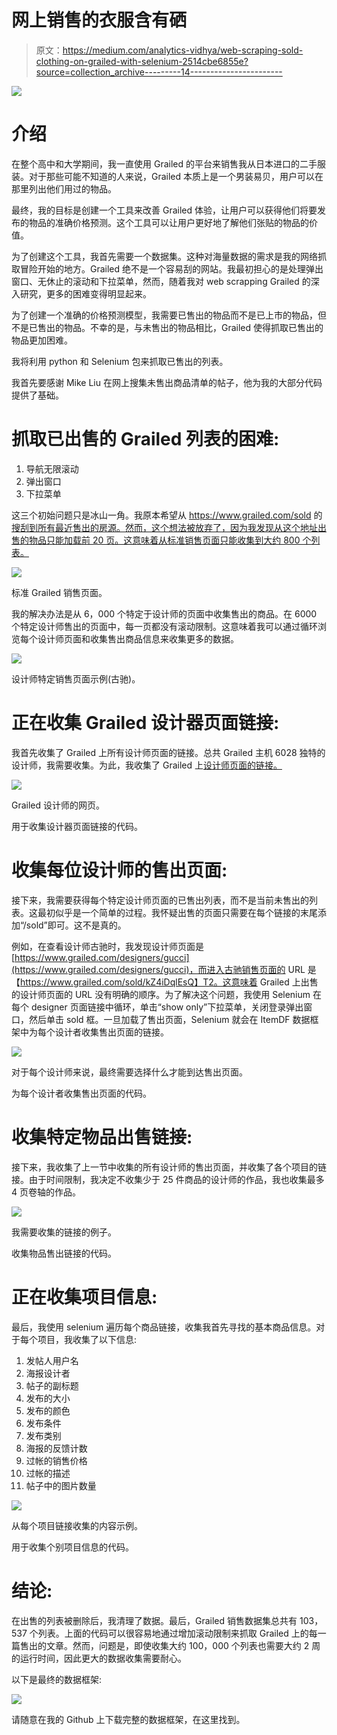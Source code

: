 # 网上销售的衣服含有硒

> 原文：<https://medium.com/analytics-vidhya/web-scraping-sold-clothing-on-grailed-with-selenium-2514cbe6855e?source=collection_archive---------14----------------------->

![](img/81b03a5ed069836dbca391c1d2c5f469.png)

# 介绍

在整个高中和大学期间，我一直使用 Grailed 的平台来销售我从日本进口的二手服装。对于那些可能不知道的人来说，Grailed 本质上是一个男装易贝，用户可以在那里列出他们用过的物品。

最终，我的目标是创建一个工具来改善 Grailed 体验，让用户可以获得他们将要发布的物品的准确价格预测。这个工具可以让用户更好地了解他们张贴的物品的价值。

为了创建这个工具，我首先需要一个数据集。这种对海量数据的需求是我的网络抓取冒险开始的地方。Grailed 绝不是一个容易刮的网站。我最初担心的是处理弹出窗口、无休止的滚动和下拉菜单，然而，随着我对 web scrapping Grailed 的深入研究，更多的困难变得明显起来。

为了创建一个准确的价格预测模型，我需要已售出的物品而不是已上市的物品，但不是已售出的物品。不幸的是，与未售出的物品相比，Grailed 使得抓取已售出的物品更加困难。

我将利用 python 和 Selenium 包来抓取已售出的列表。

我首先要感谢 Mike Liu 在网上搜集未售出商品清单的帖子，他为我的大部分代码提供了基础。

# 抓取已出售的 Grailed 列表的困难:

1.  导航无限滚动
2.  弹出窗口
3.  下拉菜单

这三个初始问题只是冰山一角。我原本希望从 https://www.grailed.com/sold 的[搜刮到所有最近售出的房源。然而，这个想法被放弃了，因为我发现从这个地址出售的物品只能加载前 20 页。这意味着从标准销售页面只能收集到大约 800 个列表。](https://www.grailed.com/sold)

![](img/46f4fde0a0fc941e32cdcc892da02203.png)

标准 Grailed 销售页面。

我的解决办法是从 6，000 个特定于设计师的页面中收集售出的商品。在 6000 个特定设计师售出的页面中，每一页都没有滚动限制。这意味着我可以通过循环浏览每个设计师页面和收集售出商品信息来收集更多的数据。

![](img/05a63a3cd7a92feac2e9ef59f182c232.png)

设计师特定销售页面示例(古驰)。

# 正在收集 Grailed 设计器页面链接:

我首先收集了 Grailed 上所有设计师页面的链接。总共 Grailed 主机 6028 独特的设计师，我需要收集。为此，我收集了 Grailed 上[设计师页面的链接。](https://www.grailed.com/designers)

![](img/9c24764eaf4733e591786de497568f1b.png)

Grailed 设计师的网页。

用于收集设计器页面链接的代码。

# 收集每位设计师的售出页面:

接下来，我需要获得每个特定设计师页面的已售出列表，而不是当前未售出的列表。这最初似乎是一个简单的过程。我怀疑出售的页面只需要在每个链接的末尾添加“/sold”即可。这不是真的。

例如，在查看设计师古驰时，我发现设计师页面是[https://www.grailed.com/designers/gucci](https://www.grailed.com/designers/gucci)，而进入古驰销售页面的 URL 是【https://www.grailed.com/sold/kZ4iDqlEsQ】T2。这意味着 Grailed 上出售的设计师页面的 URL 没有明确的顺序。为了解决这个问题，我使用 Selenium 在每个 designer 页面链接中循环，单击“show only”下拉菜单，关闭登录弹出窗口，然后单击 sold 框。一旦加载了售出页面，Selenium 就会在 ItemDF 数据框架中为每个设计者收集售出页面的链接。

![](img/da76dc7f1d1bae33cc45af38aab3ba5f.png)

对于每个设计师来说，最终需要选择什么才能到达售出页面。

为每个设计者收集售出页面的代码。

# 收集特定物品出售链接:

接下来，我收集了上一节中收集的所有设计师的售出页面，并收集了各个项目的链接。由于时间限制，我决定不收集少于 25 件商品的设计师的作品，我也收集最多 4 页卷轴的作品。

![](img/24b46afe85c7ad3fc73b9283c7e7041b.png)

我需要收集的链接的例子。

收集物品售出链接的代码。

# 正在收集项目信息:

最后，我使用 selenium 遍历每个商品链接，收集我首先寻找的基本商品信息。对于每个项目，我收集了以下信息:

1.  发帖人用户名
2.  海报设计者
3.  帖子的副标题
4.  发布的大小
5.  发布的颜色
6.  发布条件
7.  发布类别
8.  海报的反馈计数
9.  过帐的销售价格
10.  过帐的描述
11.  帖子中的图片数量

![](img/10159611ff79284ec9378117e499dec7.png)

从每个项目链接收集的内容示例。

用于收集个别项目信息的代码。

# 结论:

在出售的列表被删除后，我清理了数据。最后，Grailed 销售数据集总共有 103，537 个列表。上面的代码可以很容易地通过增加滚动限制来抓取 Grailed 上的每一篇售出的文章。然而，问题是，即使收集大约 100，000 个列表也需要大约 2 周的运行时间，因此更大的数据收集需要耐心。

以下是最终的数据框架:

![](img/980fc55189e5586e9d88c75e403b48f0.png)

请随意在我的 Github 上下载完整的数据框架，在这里找到。